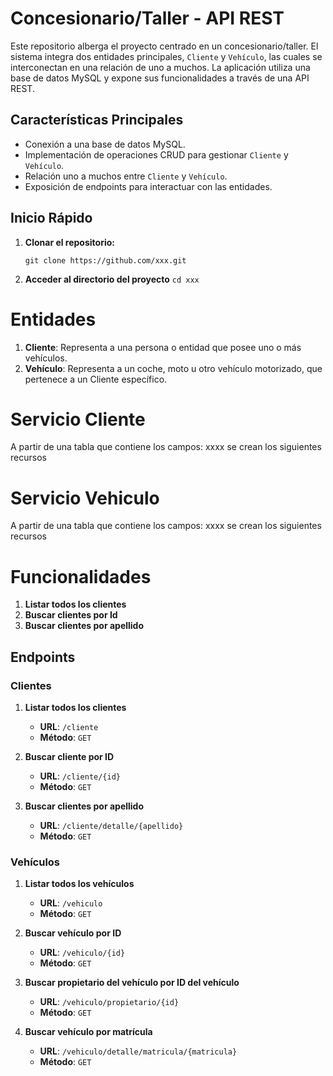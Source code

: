 # Concesionario/Taller - API REST

Este repositorio alberga el proyecto centrado en un concesionario/taller. El sistema integra dos entidades principales, `Cliente` y `Vehículo`, las cuales se interconectan en una relación de uno a muchos. La aplicación utiliza una base de datos MySQL y expone sus funcionalidades a través de una API REST.

## Características Principales

- Conexión a una base de datos MySQL.
- Implementación de operaciones CRUD para gestionar `Cliente` y `Vehículo`.
- Relación uno a muchos entre `Cliente` y `Vehículo`.
- Exposición de endpoints para interactuar con las entidades.

## Inicio Rápido

1. **Clonar el repositorio:**
  
   ```git clone https://github.com/xxx.git```
   
3. **Acceder al directorio del proyecto**
  ```cd xxx```


# Entidades

1. **Cliente**: Representa a una persona o entidad que posee uno o más vehículos.
2. **Vehículo**: Representa a un coche, moto u otro vehículo motorizado, que pertenece a un Cliente específico.


# Servicio Cliente

A partir de una tabla que contiene los campos:  xxxx  se crean los siguientes recursos

# Servicio Vehiculo

A partir de una tabla que contiene los campos:  xxxx  se crean los siguientes recursos

# Funcionalidades
1. **Listar todos los clientes**
2. **Buscar clientes por Id**
3. **Buscar clientes por apellido**

## Endpoints 

### Clientes

1. **Listar todos los clientes**
   - **URL**: `/cliente`
   - **Método**: `GET`

2. **Buscar cliente por ID**
   - **URL**: `/cliente/{id}`
   - **Método**: `GET`

3. **Buscar clientes por apellido**
   - **URL**: `/cliente/detalle/{apellido}`
   - **Método**: `GET`



### Vehículos

1. **Listar todos los vehículos**
   - **URL**: `/vehiculo`
   - **Método**: `GET`

2. **Buscar vehículo por ID**
   - **URL**: `/vehiculo/{id}`
   - **Método**: `GET`

3. **Buscar propietario del vehículo por ID del vehículo**
   - **URL**: `/vehiculo/propietario/{id}`
   - **Método**: `GET`

4. **Buscar vehículo por matrícula**
   - **URL**: `/vehiculo/detalle/matricula/{matricula}`
   - **Método**: `GET`





 
  


   
